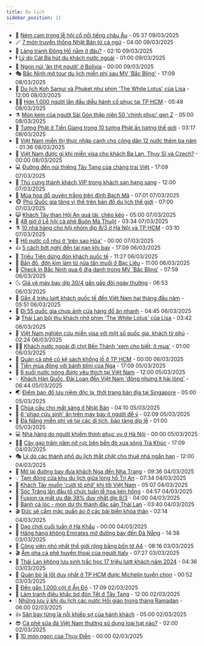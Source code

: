 ```yaml
---
title: Du lịch
sidebar_position: 11
---
```


<!-- vnexpress-du-lich:START -->
- 💂 [Ném cam trong lễ hội cổ nổi tiếng châu Âu](https://vnexpress.net/nem-cam-trong-le-hoi-co-noi-tieng-chau-au-4858582.html) - 05:37 09/03/2025
- 🪄 [7 món truyền thống Nhật Bản từ cá ngừ](https://vnexpress.net/7-mon-truyen-thong-nhat-ban-tu-ca-ngu-4856985.html) - 04:00 09/03/2025
- 🦅 [Làng tranh Đông Hồ nằm ở đâu?](https://vnexpress.net/lang-tranh-dong-ho-nam-o-dau-4858323.html) - 02:10 09/03/2025
- 🕴 [Lý do Cát Bà hút du khách nước ngoài](https://vnexpress.net/ly-do-cat-ba-hut-du-khach-nuoc-ngoai-4858425.html) - 01:00 09/03/2025
- 👀 [Ngọn núi &#39;ăn thịt người&#39; ở Bolivia](https://vnexpress.net/ngon-nui-an-thit-nguoi-o-bolivia-4858146.html) - 00:00 09/03/2025
- 🎭 [Bắc Ninh mở tour du lịch miễn phí sau MV &#39;Bắc Bling&#39;](https://vnexpress.net/bac-ninh-mo-tour-du-lich-mien-phi-sau-mv-bac-bling-4858426.html) - 17:09 08/03/2025
- 🦒 [Du lịch Koh Samui và Phuket như phim &#39;The White Lotus&#39; của Lisa](https://vnexpress.net/du-lich-koh-samui-va-phuket-nhu-phim-the-white-lotus-cua-lisa-4857665.html) - 12:00 08/03/2025
- 👨‍🏫 [Hơn 1.000 người lần đầu diễu hành cổ phục tại TP HCM](https://vnexpress.net/hon-1-000-nguoi-lan-dau-dieu-hanh-co-phuc-tai-tp-hcm-4858375.html) - 05:48 08/03/2025
- ⚗️ [Món kem của người Sài Gòn thập niên 50 &#39;chinh phục&#39; gen Z](https://vnexpress.net/mon-kem-cua-nguoi-sai-gon-thap-nien-50-chinh-phuc-gen-z-4856631.html) - 05:00 08/03/2025
- 🥸 [Tượng Phật ở Tiền Giang trong 10 tượng Phật ấn tượng thế giới](https://vnexpress.net/tuong-phat-o-tien-giang-trong-10-tuong-phat-an-tuong-the-gioi-4858071.html) - 03:17 08/03/2025
- 🤠 [Việt Nam miễn thị thực nhập cảnh cho công dân 12 nước thêm ba năm](https://vnexpress.net/viet-nam-mien-thi-thuc-nhap-canh-cho-cong-dan-12-nuoc-them-ba-nam-4858310.html) - 01:36 08/03/2025
- 🚀 [Việt Nam được gì khi miễn visa cho khách Ba Lan, Thụy Sĩ và Czech?](https://vnexpress.net/viet-nam-duoc-gi-khi-mien-visa-cho-khach-ba-lan-thuy-si-va-czech-4857953.html) - 00:00 08/03/2025
- 💻 [Đường đến núi thiêng Tây Tạng của chàng trai Việt](https://vnexpress.net/duong-den-nui-thieng-tay-tang-cua-chang-trai-viet-4853384.html) - 17:09 07/03/2025
- 💼 [Thú cưng thành khách VIP trong khách sạn hạng sang](https://vnexpress.net/thu-cung-thanh-khach-vip-trong-khach-san-hang-sang-4858137.html) - 12:00 07/03/2025
- 🤡 [Mùa hoa đỗ quyên trắng trên đỉnh Bạch Mã](https://vnexpress.net/mua-hoa-do-quyen-trang-tren-dinh-bach-ma-4857323.html) - 07:01 07/03/2025
- 🐵 [Phú Quốc gia tăng vị thế trên bản đồ du lịch thế giới](https://vnexpress.net/phu-quoc-gia-tang-vi-the-tren-ban-do-du-lich-the-gioi-4858010.html) - 07:00 07/03/2025
- 😺 [Khách Tây than Hội An quá tải, chèo kéo](https://vnexpress.net/khach-tay-than-hoi-an-qua-tai-cheo-keo-4857779.html) - 05:00 07/03/2025
- 🌈 [48 giờ ở Lễ hội cà phê Buôn Ma Thuột](https://vnexpress.net/48-gio-o-le-hoi-ca-phe-buon-ma-thuot-4857486.html) - 03:34 07/03/2025
- ⚗️ [10 nhà hàng cho hội nhóm dịp 8/3 ở Hà Nội và TP HCM](https://vnexpress.net/10-nha-hang-cho-hoi-nhom-dip-8-3-o-ha-noi-va-tp-hcm-4856957.html) - 03:10 07/03/2025
- 👀 [Hồ nước cổ như ở &#39;trên sao Hỏa&#39;](https://vnexpress.net/ho-nuoc-co-nhu-o-tren-sao-hoa-4857191.html) - 00:00 07/03/2025
- 👍 [5 cách bớt nghĩ đến tai nạn khi bay](https://vnexpress.net/5-cach-bot-nghi-den-tai-nan-khi-bay-4857186.html) - 17:09 06/03/2025
- 💄 [Triều Tiên dừng đón khách quốc tế](https://vnexpress.net/trieu-tien-dung-don-khach-quoc-te-4857740.html) - 11:27 06/03/2025
- 🥷 [Bản đồ, đờn kìm làm từ nửa tấn muối ở Bạc Liêu](https://vnexpress.net/ban-do-don-kim-lam-tu-nua-tan-muoi-o-bac-lieu-4857645.html) - 11:00 06/03/2025
- 📝 [Check in Bắc Ninh qua 6 địa danh trong MV &#39;Bắc Bling&#39;](https://vnexpress.net/check-in-bac-ninh-qua-6-dia-danh-trong-mv-bac-bling-4857443.html) - 07:59 06/03/2025
- 🌜 [Giá vé máy bay dịp 30/4 gần gấp đôi ngày thường](https://vnexpress.net/gia-ve-may-bay-dip-30-4-gan-gap-doi-ngay-thuong-4857561.html) - 06:53 06/03/2025
- 📝 [Gần 4 triệu lượt khách quốc tế đến Việt Nam hai tháng đầu năm](https://vnexpress.net/gan-4-trieu-luot-khach-quoc-te-den-viet-nam-hai-thang-dau-nam-4857472.html) - 05:51 06/03/2025
- 🧰 [Đi 55 quốc gia chụp ảnh cửa hàng đồ ăn nhanh](https://vnexpress.net/di-55-quoc-gia-chup-anh-cua-hang-do-an-nhanh-4857255.html) - 04:45 06/03/2025
- 🎬 [Thái Lan bội thu khách nhờ phim &#39;The White Lotus&#39; của Lisa](https://vnexpress.net/thai-lan-boi-thu-khach-nho-phim-the-white-lotus-cua-lisa-4857239.html) - 03:42 06/03/2025
- 🧐 [Việt Nam nghiên cứu miễn visa với một số quốc gia, khách tỷ phú](https://vnexpress.net/viet-nam-nghien-cuu-mien-visa-voi-mot-so-quoc-gia-khach-ty-phu-4857395.html) - 02:24 06/03/2025
- 👨‍🏫 [Khách nước ngoài đi chợ Bến Thành &#39;xem cho biết, ít mua&#39;](https://vnexpress.net/khach-nuoc-ngoai-di-cho-ben-thanh-xem-cho-biet-it-mua-4856625.html) - 01:00 06/03/2025
- 🦣 [Quán cà phê có kệ sách khổng lồ ở TP HCM](https://vnexpress.net/quan-ca-phe-co-ke-sach-khong-lo-o-tp-hcm-4856616.html) - 00:00 06/03/2025
- 🌋 [Tiễn mùa đông với bánh blini của Nga](https://vnexpress.net/tien-mua-dong-voi-banh-blini-cua-nga-4856468.html) - 17:09 05/03/2025
- 🦄 [6 suối nước nóng được yêu thích tại Việt Nam](https://vnexpress.net/6-suoi-nuoc-nong-duoc-yeu-thich-tai-viet-nam-4857040.html) - 12:00 05/03/2025
- 💡 [Khách Hàn Quốc, Đài Loan đến Việt Nam &#39;đông nhưng ít hài lòng&#39;](https://vnexpress.net/khach-han-quoc-dai-loan-den-viet-nam-dong-nhung-it-hai-long-4856766.html) - 06:44 05/03/2025
- 🌏 [Điểm bán đồ lưu niệm độc lạ, thời trang bản địa tại Singapore](https://vnexpress.net/diem-ban-do-luu-niem-doc-la-thoi-trang-ban-dia-tai-singapore-4848488.html) - 05:00 05/03/2025
- 💂 [Chùa cầu cho mắt sáng ở Nhật Bản](https://vnexpress.net/chua-cau-cho-mat-sang-o-nhat-ban-4855822.html) - 04:10 05/03/2025
- 🤩 [6 &#39;phao cứu sinh&#39; ẩn trên máy bay ít người để ý](https://vnexpress.net/6-phao-cuu-sinh-an-tren-may-bay-it-nguoi-de-y-4856489.html) - 02:09 05/03/2025
- 💪 [Đà Nẵng miễn phí vé tại các di tích, bảo tàng dịp lễ](https://vnexpress.net/da-nang-mien-phi-ve-tai-cac-di-tich-bao-tang-dip-le-4856800.html) - 01:00 05/03/2025
- 💻 [Nhà hàng do người khiếm thính phục vụ ở Hà Nội](https://vnexpress.net/nha-hang-do-nguoi-khiem-thinh-phuc-vu-o-ha-noi-4856575.html) - 00:00 05/03/2025
- 🧑‍💻 [Cây gạo trăm năm nở rực bên bến đò xưa sông Trà Khúc](https://vnexpress.net/cay-gao-tram-nam-no-ruc-ben-ben-do-xua-song-tra-khuc-4856841.html) - 17:09 04/03/2025
- 🎭 [Lý do các thành phố du lịch thắt chặt cho thuê nhà ngắn hạn](https://vnexpress.net/ly-do-cac-thanh-pho-du-lich-that-chat-cho-thue-nha-ngan-han-4856535.html) - 12:00 04/03/2025
- 🧐 [Mở lại đường bay đưa khách Nga đến Nha Trang](https://vnexpress.net/mo-lai-duong-bay-dua-khach-nga-den-nha-trang-4856739.html) - 09:36 04/03/2025
- 💡 [Tạm đóng cửa khu du lịch giữa lòng hồ Trị An](https://vnexpress.net/tam-dong-cua-khu-du-lich-giua-long-ho-tri-an-4856629.html) - 07:34 04/03/2025
- 🌊 [Khách Tây muốn &#39;cưới tô phở&#39; khi tới Việt Nam](https://vnexpress.net/khach-tay-muon-cuoi-to-pho-khi-toi-viet-nam-4856105.html) - 05:07 04/03/2025
- 🎃 [Sóc Trăng lần đầu tổ chức tuần lễ hoa kèn hồng](https://vnexpress.net/soc-trang-lan-dau-to-chuc-tuan-le-hoa-ken-hong-4856590.html) - 04:57 04/03/2025
- 🧠 [Fusion ra mắt ưu đãi 38% duy nhất dịp 8/3](https://vnexpress.net/fusion-ra-mat-uu-dai-38-duy-nhat-dip-8-3-4856031.html) - 04:00 04/03/2025
- 💄 [Bánh cá lóc - món dự thi thành đặc sản Thái Lan](https://vnexpress.net/banh-ca-loc-mon-du-thi-thanh-dac-san-thai-lan-4855772.html) - 03:40 04/03/2025
- 🎬 [Đức sẽ cấm mặc quần áo ở các bãi biển khỏa thân](https://vnexpress.net/duc-se-cam-mac-quan-ao-o-cac-bai-bien-khoa-than-4856445.html) - 02:14 04/03/2025
- 🐻 [Dạo chơi cuối tuần ở Hà Khẩu](https://vnexpress.net/dao-choi-cuoi-tuan-o-ha-khau-4855896.html) - 00:00 04/03/2025
- 🌝 [Hãng hàng không Emirates mở đường bay đến Đà Nẵng](https://vnexpress.net/hang-hang-khong-emirates-mo-duong-bay-den-da-nang-4856334.html) - 14:38 03/03/2025
- 🤩 [Công viên nhỏ nhất thế giới rộng bằng bốn tờ A4](https://vnexpress.net/cong-vien-nho-nhat-the-gioi-rong-bang-bon-to-a4-4856024.html) - 08:16 03/03/2025
- 🎬 [Ấm pha cà phê huyền thoại của người Italy](https://vnexpress.net/am-pha-ca-phe-huyen-thoai-cua-nguoi-italy-4856065.html) - 07:27 03/03/2025
- 🦩 [Thái Lan không lưu sinh trắc học 17 triệu lượt khách năm 2024](https://vnexpress.net/thai-lan-khong-luu-sinh-trac-hoc-17-trieu-luot-khach-nam-2024-4855973.html) - 04:36 03/03/2025
- 🦍 [Quán bò lá lốt duy nhất ở TP HCM được Michelin tuyển chọn](https://vnexpress.net/quan-bo-la-lot-duy-nhat-o-tp-hcm-duoc-michelin-tuyen-chon-4837953.html) - 00:52 03/03/2025
- 👀 [Đền gần 1.000 cột ở Ấn Độ](https://vnexpress.net/den-gan-1-000-cot-o-an-do-4855790.html) - 17:09 02/03/2025
- 🧰 [Làm tranh điêu khắc bơ đón Tết ở Tây Tạng](https://vnexpress.net/lam-tranh-dieu-khac-bo-don-tet-o-tay-tang-4855195.html) - 12:00 02/03/2025
- 🕯 [Những lưu ý khi du lịch các nước Hồi giáo trong tháng Ramadan](https://vnexpress.net/nhung-luu-y-khi-du-lich-cac-nuoc-hoi-giao-trong-thang-ramadan-4855597.html) - 06:00 02/03/2025
- 👍 [Sân bay từng là nỗi khiếp sợ của hành khách](https://vnexpress.net/san-bay-tung-la-noi-khiep-so-cua-hanh-khach-4855528.html) - 05:00 02/03/2025
- 😎 [Cà phê sữa đá Việt Nam thường sử dụng loại hạt nào?](https://vnexpress.net/ca-phe-sua-da-viet-nam-thuong-su-dung-loai-hat-nao-4855626.html) - 02:00 02/03/2025
- 🐘 [10 món ngon của Thụy Điển](https://vnexpress.net/10-mon-ngon-cua-thuy-dien-4855137.html) - 00:00 02/03/2025<!-- vnexpress-du-lich:END -->
